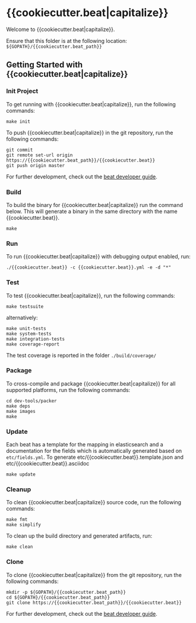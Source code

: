 # {{cookiecutter.beat|capitalize}}

Welcome to {{cookiecutter.beat|capitalize}}.

Ensure that this folder is at the following location:
`${GOPATH}/{{cookiecutter.beat_path}}`

## Getting Started with {{cookiecutter.beat|capitalize}}

### Init Project
To get running with {{cookiecutter.beat|capitalize}}, run the following commands:

```
make init
```


To push {{cookiecutter.beat|capitalize}} in the git repository, run the following commands:

```
git commit 
git remote set-url origin https://{{cookiecutter.beat_path}}/{{cookiecutter.beat}}
git push origin master
```

For further development, check out the [beat developer guide](https://www.elastic.co/guide/en/beats/libbeat/current/new-beat.html).

### Build

To build the binary for {{cookiecutter.beat|capitalize}} run the command below. This will generate a binary
in the same directory with the name {{cookiecutter.beat}}.

```
make
```


### Run

To run {{cookiecutter.beat|capitalize}} with debugging output enabled, run:

```
./{{cookiecutter.beat}} -c {{cookiecutter.beat}}.yml -e -d "*"
```


### Test

To test {{cookiecutter.beat|capitalize}}, run the following commands:

```
make testsuite
```

alternatively:
```
make unit-tests
make system-tests
make integration-tests
make coverage-report
```

The test coverage is reported in the folder `./build/coverage/`


### Package

To cross-compile and package {{cookiecutter.beat|capitalize}} for all supported platforms, run the following commands:

```
cd dev-tools/packer
make deps
make images
make
```

### Update

Each beat has a template for the mapping in elasticsearch and a documentation for the fields
which is automatically generated based on `etc/fields.yml`.
To generate etc/{{cookiecutter.beat}}.template.json and etc/{{cookiecutter.beat}}.asciidoc

```
make update
```


### Cleanup

To clean  {{cookiecutter.beat|capitalize}} source code, run the following commands:

```
make fmt
make simplify
```

To clean up the build directory and generated artifacts, run:

```
make clean
```


### Clone

To clone {{cookiecutter.beat|capitalize}} from the git repository, run the following commands:

```
mkdir -p ${GOPATH}/{{cookiecutter.beat_path}}
cd ${GOPATH}/{{cookiecutter.beat_path}}
git clone https://{{cookiecutter.beat_path}}/{{cookiecutter.beat}}
```


For further development, check out the [beat developer guide](https://www.elastic.co/guide/en/beats/libbeat/current/new-beat.html).
